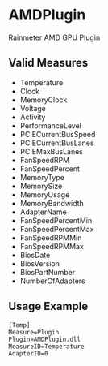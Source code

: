 # AMDPlugin
Rainmeter AMD GPU Plugin

## Valid Measures
* Temperature
* Clock
* MemoryClock
* Voltage
* Activity
* PerformanceLevel
* PCIECurrentBusSpeed
* PCIECurrentBusLanes
* PCIEMaxBusLanes
* FanSpeedRPM
* FanSpeedPercent
* MemoryType
* MemorySize
* MemoryUsage
* MemoryBandwidth
* AdapterName
* FanSpeedPercentMin
* FanSpeedPercentMax
* FanSpeedRPMMin
* FanSpeedRPMMax
* BiosDate
* BiosVersion
* BiosPartNumber
* NumberOfAdapters

## Usage Example
```
[Temp]
Measure=Plugin
Plugin=AMDPlugin.dll
MeasureID=Temperature
AdapterID=0
```
